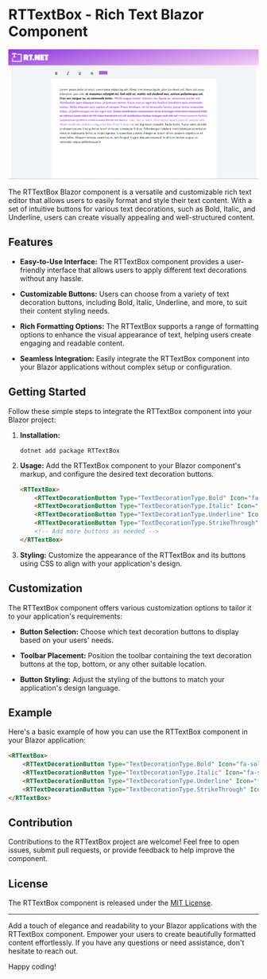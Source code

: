 # RTTextBox - Rich Text Blazor Component

![Demo Image](/Images/Demo.png)

The RTTextBox Blazor component is a versatile and customizable rich text editor that allows users to easily format and style their text content. With a set of intuitive buttons for various text decorations, such as Bold, Italic, and Underline, users can create visually appealing and well-structured content.

## Features

- **Easy-to-Use Interface:** The RTTextBox component provides a user-friendly interface that allows users to apply different text decorations without any hassle.

- **Customizable Buttons:** Users can choose from a variety of text decoration buttons, including Bold, Italic, Underline, and more, to suit their content styling needs.

- **Rich Formatting Options:** The RTTextBox supports a range of formatting options to enhance the visual appearance of text, helping users create engaging and readable content.

- **Seamless Integration:** Easily integrate the RTTextBox component into your Blazor applications without complex setup or configuration.

## Getting Started

Follow these simple steps to integrate the RTTextBox component into your Blazor project:

1. **Installation:**
    ```shell
    dotnet add package RTTextBox
    ```

2. **Usage:**
    Add the RTTextBox component to your Blazor component's markup, and configure the desired text decoration buttons.
    ```html
    <RTTextBox>
        <RTTextDecorationButton Type="TextDecorationType.Bold" Icon="fa-solid fa-bold" />
        <RTTextDecorationButton Type="TextDecorationType.Italic" Icon="fa-solid fa-italic" />
        <RTTextDecorationButton Type="TextDecorationType.Underline" Icon="fa-solid fa-underline" />
        <RTTextDecorationButton Type="TextDecorationType.StrikeThrough" Icon="fa-solid fa-strikethrough" />
        <!-- Add more buttons as needed -->
    </RTTextBox>
    ```

3. **Styling:**
    Customize the appearance of the RTTextBox and its buttons using CSS to align with your application's design.

## Customization

The RTTextBox component offers various customization options to tailor it to your application's requirements:

- **Button Selection:** Choose which text decoration buttons to display based on your users' needs.

- **Toolbar Placement:** Position the toolbar containing the text decoration buttons at the top, bottom, or any other suitable location.

- **Button Styling:** Adjust the styling of the buttons to match your application's design language.

## Example

Here's a basic example of how you can use the RTTextBox component in your Blazor application:

```html
<RTTextBox>
    <RTTextDecorationButton Type="TextDecorationType.Bold" Icon="fa-solid fa-bold" />
    <RTTextDecorationButton Type="TextDecorationType.Italic" Icon="fa-solid fa-italic" />
    <RTTextDecorationButton Type="TextDecorationType.Underline" Icon="fa-solid fa-underline" />
    <RTTextDecorationButton Type="TextDecorationType.StrikeThrough" Icon="fa-solid fa-strikethrough" />
</RTTextBox>
```

## Contribution

Contributions to the RTTextBox project are welcome! Feel free to open issues, submit pull requests, or provide feedback to help improve the component.

## License

The RTTextBox component is released under the [MIT License](LICENSE).

---

Add a touch of elegance and readability to your Blazor applications with the RTTextBox component. Empower your users to create beautifully formatted content effortlessly. If you have any questions or need assistance, don't hesitate to reach out.

Happy coding!
